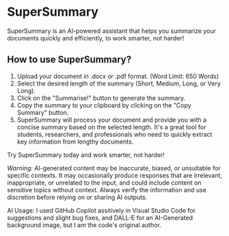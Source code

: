 # SuperSummary
SuperSummary is an AI-powered assistant that helps you summarize your documents quickly and efficiently, to work smarter, not harder!

## How to use SuperSummary?
1. Upload your document in .docx or .pdf format. (Word Limit: 650 Words)
2. Select the desired length of the summary (Short, Medium, Long, or Very Long).
3. Click on the "Summarise!" button to generate the summary.
4. Copy the summary to your clipboard by clicking on the "Copy Summary" button.
5. SuperSummary will process your document and provide you with a concise summary based on the selected length. It's a great tool for students, researchers, and professionals who need to quickly extract key information from lengthy documents.

Try SuperSummary today and work smarter, not harder!

*Warning:* AI-generated content may be inaccurate, biased, or unsuitable for specific contexts. It may occasionally produce responses that are irrelevant, inappropriate, or unrelated to the input, and could include content on sensitive topics without context. Always verify the information and use discretion before relying on or sharing AI outputs.

AI Usage: I used GitHub Copilot assitively in Visual Studio Code for suggestions and slight bug fixes, and DALL-E for an AI-Generated background image, but I am the code's original author.
